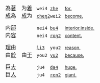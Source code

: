 <span id=為></span><!--为|為 9410-->
<big>為[著]()　为[着]()</big>　<tt>wei4 [zhe]()  </tt> [for.](https://translate.google.com/?sl=zh&tl=en&text=为着)   
<big>[成]()為　[成]()为</big>　<tt>[cheŋ2]()wei2 </tt> [become.](https://translate.google.com/?sl=zh&tl=en&text=成为)

<span id=内></span><!--7080-->
<big>内[部]()　　　</big>　<tt>nei4 [bu4]()  </tt> [interior.inside.](https://translate.google.com/?sl=zh&tl=en&text=内部)   
<big>内[容]()　　　</big>　<tt>nei4 [roŋ2]() </tt> [content.](https://translate.google.com/?sl=zh&tl=en&text=内容)

<span id=由></span><!--2840-->
<big>[理]()由　　　</big>　<tt>[li3]()  you2 </tt> [reason.](https://translate.google.com/?sl=zh&tl=en&text=理由)   
<big>由[於]()　由[于]()</big>　<tt>you2 [yu2]()  </tt> [because.](https://translate.google.com/?sl=zh&tl=en&text=由于)

<span id=巨></span><!--568-->
<big>巨[大]()　　　</big>　<tt>ju4  [da4]()  </tt> [huge.](https://translate.google.com/?sl=zh&tl=en&text=巨大)   
<big>巨[人]()　　　</big>　<tt>ju4  [ren2]() </tt> [giant.](https://translate.google.com/?sl=zh&tl=en&text=巨人)

